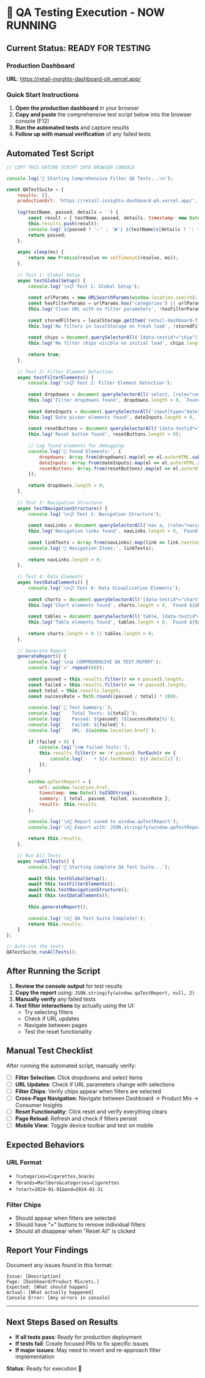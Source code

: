 # 🚀 QA Testing Execution - NOW RUNNING

## Current Status: READY FOR TESTING

### Production Dashboard
**URL**: https://retail-insights-dashboard-ph.vercel.app/

### Quick Start Instructions

1. **Open the production dashboard** in your browser
2. **Copy and paste** the comprehensive test script below into the browser console (F12)
3. **Run the automated tests** and capture results
4. **Follow up with manual verification** of any failed tests

## Automated Test Script

```javascript
// COPY THIS ENTIRE SCRIPT INTO BROWSER CONSOLE

console.log('🧪 Starting Comprehensive Filter QA Tests...\n');

const QATestSuite = {
    results: [],
    productionUrl: 'https://retail-insights-dashboard-ph.vercel.app/',
    
    log(testName, passed, details = '') {
        const result = { testName, passed, details, timestamp: new Date().toISOString() };
        this.results.push(result);
        console.log(`${passed ? '✅' : '❌'} ${testName}${details ? ': ' + details : ''}`);
        return passed;
    },
    
    async sleep(ms) {
        return new Promise(resolve => setTimeout(resolve, ms));
    },
    
    // Test 1: Global Setup
    async testGlobalSetup() {
        console.log('\n📋 Test 1: Global Setup');
        
        const urlParams = new URLSearchParams(window.location.search);
        const hasFilterParams = urlParams.has('categories') || urlParams.has('brands');
        this.log('Clean URL with no filter parameters', !hasFilterParams);
        
        const storedFilters = localStorage.getItem('retail-dashboard-filters');
        this.log('No filters in localStorage on fresh load', !storedFilters || storedFilters === '{}');
        
        const chips = document.querySelectorAll('[data-testid*="chip"], .chip, .badge');
        this.log('No filter chips visible on initial load', chips.length === 0);
        
        return true;
    },
    
    // Test 2: Filter Element Detection
    async testFilterElements() {
        console.log('\n📋 Test 2: Filter Element Detection');
        
        const dropdowns = document.querySelectorAll('select, [role="combobox"], [data-testid*="filter"]');
        this.log('Filter dropdowns found', dropdowns.length > 0, `Found ${dropdowns.length} dropdowns`);
        
        const dateInputs = document.querySelectorAll('input[type="date"], [data-testid*="date"]');
        this.log('Date picker elements found', dateInputs.length > 0, `Found ${dateInputs.length} date inputs`);
        
        const resetButtons = document.querySelectorAll('[data-testid*="reset"], button:contains("Reset")');
        this.log('Reset button found', resetButtons.length > 0);
        
        // Log found elements for debugging
        console.log('📝 Found Elements:', {
            dropdowns: Array.from(dropdowns).map(el => el.outerHTML.substring(0, 100)),
            dateInputs: Array.from(dateInputs).map(el => el.outerHTML.substring(0, 100)),
            resetButtons: Array.from(resetButtons).map(el => el.outerHTML.substring(0, 100))
        });
        
        return dropdowns.length > 0;
    },
    
    // Test 3: Navigation Structure
    async testNavigationStructure() {
        console.log('\n📋 Test 3: Navigation Structure');
        
        const navLinks = document.querySelectorAll('nav a, [role="navigation"] a');
        this.log('Navigation links found', navLinks.length > 0, `Found ${navLinks.length} nav links`);
        
        const linkTexts = Array.from(navLinks).map(link => link.textContent.trim());
        console.log('📝 Navigation Items:', linkTexts);
        
        return navLinks.length > 0;
    },
    
    // Test 4: Data Elements
    async testDataElements() {
        console.log('\n📋 Test 4: Data Visualization Elements');
        
        const charts = document.querySelectorAll('[data-testid*="chart"], canvas, svg');
        this.log('Chart elements found', charts.length > 0, `Found ${charts.length} charts`);
        
        const tables = document.querySelectorAll('table, [data-testid*="table"]');
        this.log('Table elements found', tables.length > 0, `Found ${tables.length} tables`);
        
        return charts.length > 0 || tables.length > 0;
    },
    
    // Generate Report
    generateReport() {
        console.log('\n📊 COMPREHENSIVE QA TEST REPORT');
        console.log('='.repeat(60));
        
        const passed = this.results.filter(r => r.passed).length;
        const failed = this.results.filter(r => !r.passed).length;
        const total = this.results.length;
        const successRate = Math.round((passed / total) * 100);
        
        console.log(`🎯 Test Summary:`);
        console.log(`   Total Tests: ${total}`);
        console.log(`   Passed: ${passed} (${successRate}%)`);
        console.log(`   Failed: ${failed}`);
        console.log(`   URL: ${window.location.href}`);
        
        if (failed > 0) {
            console.log('\n❌ Failed Tests:');
            this.results.filter(r => !r.passed).forEach(r => {
                console.log(`   • ${r.testName}: ${r.details}`);
            });
        }
        
        window.qaTestReport = {
            url: window.location.href,
            timestamp: new Date().toISOString(),
            summary: { total, passed, failed, successRate },
            results: this.results
        };
        
        console.log('\n📁 Report saved to window.qaTestReport');
        console.log('\n💾 Export with: JSON.stringify(window.qaTestReport, null, 2)');
        
        return this.results;
    },
    
    // Run All Tests
    async runAllTests() {
        console.log('🚀 Starting Complete QA Test Suite...');
        
        await this.testGlobalSetup();
        await this.testFilterElements();
        await this.testNavigationStructure();
        await this.testDataElements();
        
        this.generateReport();
        
        console.log('\n🎉 QA Test Suite Complete!');
        return this.results;
    }
};

// Auto-run the tests
QATestSuite.runAllTests();
```

## After Running the Script

1. **Review the console output** for test results
2. **Copy the report** using: `JSON.stringify(window.qaTestReport, null, 2)`
3. **Manually verify** any failed tests
4. **Test filter interactions** by actually using the UI:
   - Try selecting filters
   - Check if URL updates
   - Navigate between pages
   - Test the reset functionality

## Manual Test Checklist

After running the automated script, manually verify:

- [ ] **Filter Selection**: Click dropdowns and select items
- [ ] **URL Updates**: Check if URL parameters change with selections
- [ ] **Filter Chips**: Verify chips appear when filters are selected
- [ ] **Cross-Page Navigation**: Navigate between Dashboard → Product Mix → Consumer Insights
- [ ] **Reset Functionality**: Click reset and verify everything clears
- [ ] **Page Reload**: Refresh and check if filters persist
- [ ] **Mobile View**: Toggle device toolbar and test on mobile

## Expected Behaviors

### URL Format
- `?categories=Cigarettes,Snacks`
- `?brands=Marlboro&categories=Cigarettes`
- `?start=2024-01-01&end=2024-01-31`

### Filter Chips
- Should appear when filters are selected
- Should have "×" buttons to remove individual filters
- Should all disappear when "Reset All" is clicked

## Report Your Findings

Document any issues found in this format:

```
Issue: [Description]
Page: [Dashboard/Product Mix/etc.]
Expected: [What should happen]
Actual: [What actually happened]
Console Error: [Any errors in console]
```

---

## Next Steps Based on Results

- **If all tests pass**: Ready for production deployment
- **If tests fail**: Create focused PRs to fix specific issues
- **If major issues**: May need to revert and re-approach filter implementation

**Status**: Ready for execution 🚀